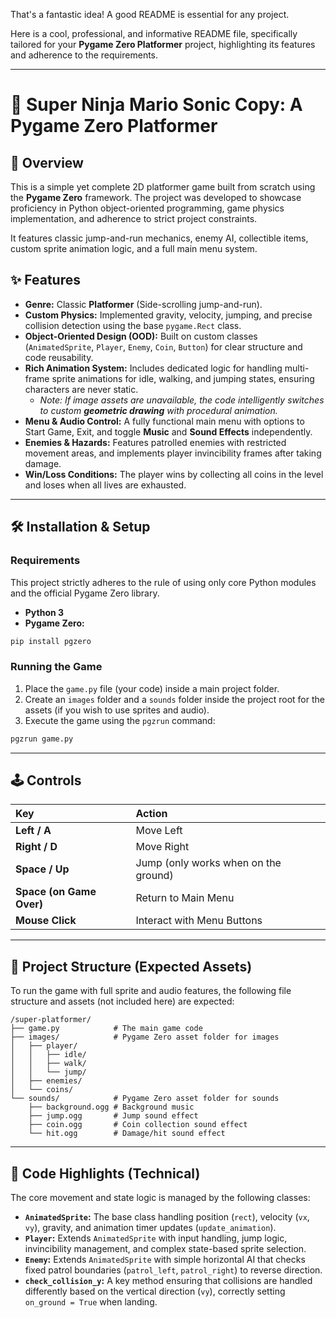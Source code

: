 That's a fantastic idea\! A good README is essential for any project.

Here is a cool, professional, and informative README file, specifically tailored for your **Pygame Zero Platformer** project, highlighting its features and adherence to the requirements.

-----

# 🚀 Super Ninja Mario Sonic Copy: A Pygame Zero Platformer

## 🌟 Overview

This is a simple yet complete 2D platformer game built from scratch using the **Pygame Zero** framework. The project was developed to showcase proficiency in Python object-oriented programming, game physics implementation, and adherence to strict project constraints.

It features classic jump-and-run mechanics, enemy AI, collectible items, custom sprite animation logic, and a full main menu system.

## ✨ Features

  * **Genre:** Classic **Platformer** (Side-scrolling jump-and-run).
  * **Custom Physics:** Implemented gravity, velocity, jumping, and precise collision detection using the base `pygame.Rect` class.
  * **Object-Oriented Design (OOD):** Built on custom classes (`AnimatedSprite`, `Player`, `Enemy`, `Coin`, `Button`) for clear structure and code reusability.
  * **Rich Animation System:** Includes dedicated logic for handling multi-frame sprite animations for idle, walking, and jumping states, ensuring characters are never static.
      * *Note: If image assets are unavailable, the code intelligently switches to custom **geometric drawing** with procedural animation.*
  * **Menu & Audio Control:** A fully functional main menu with options to Start Game, Exit, and toggle **Music** and **Sound Effects** independently.
  * **Enemies & Hazards:** Features patrolled enemies with restricted movement areas, and implements player invincibility frames after taking damage.
  * **Win/Loss Conditions:** The player wins by collecting all coins in the level and loses when all lives are exhausted.

-----

## 🛠️ Installation & Setup

### Requirements

This project strictly adheres to the rule of using only core Python modules and the official Pygame Zero library.

  * **Python 3**
  * **Pygame Zero:**

<!-- end list -->

```bash
pip install pgzero
```

### Running the Game

1.  Place the `game.py` file (your code) inside a main project folder.
2.  Create an `images` folder and a `sounds` folder inside the project root for the assets (if you wish to use sprites and audio).
3.  Execute the game using the `pgzrun` command:

<!-- end list -->

```bash
pgzrun game.py
```

-----

## 🕹️ Controls

| Key | Action |
| :--- | :--- |
| **Left / A** | Move Left |
| **Right / D** | Move Right |
| **Space / Up** | Jump (only works when on the ground) |
| **Space (on Game Over)** | Return to Main Menu |
| **Mouse Click** | Interact with Menu Buttons |

-----

## 📂 Project Structure (Expected Assets)

To run the game with full sprite and audio features, the following file structure and assets (not included here) are expected:

```
/super-platformer/
├── game.py            # The main game code
├── images/            # Pygame Zero asset folder for images
│   ├── player/
│   │   ├── idle/
│   │   ├── walk/
│   │   └── jump/
│   ├── enemies/
│   └── coins/
└── sounds/            # Pygame Zero asset folder for sounds
    ├── background.ogg # Background music
    ├── jump.ogg       # Jump sound effect
    ├── coin.ogg       # Coin collection sound effect
    └── hit.ogg        # Damage/hit sound effect
```

-----

## 📝 Code Highlights (Technical)

The core movement and state logic is managed by the following classes:

  * **`AnimatedSprite`:** The base class handling position (`rect`), velocity (`vx`, `vy`), gravity, and animation timer updates (`update_animation`).
  * **`Player`:** Extends `AnimatedSprite` with input handling, jump logic, invincibility management, and complex state-based sprite selection.
  * **`Enemy`:** Extends `AnimatedSprite` with simple horizontal AI that checks fixed patrol boundaries (`patrol_left`, `patrol_right`) to reverse direction.
  * **`check_collision_y`:** A key method ensuring that collisions are handled differently based on the vertical direction (`vy`), correctly setting `on_ground = True` when landing.
